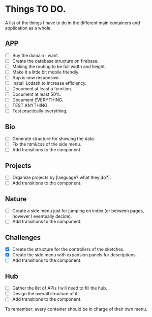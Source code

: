 # Things TO DO.

A list of the things I have to do in the different main containers and application as a whole.

## APP

- [ ] Buy the domain I want.
- [ ] Create the database structure on firebase.
- [ ] Making the routing to be full width and height.
- [ ] Make it a little bit mobile friendly.
- [ ] App is now responsive.
- [ ] Install Lodash to increase efficiency.
- [ ] Document at least a function.
- [ ] Document at least 50%.
- [ ] Document EVERYTHING.
- [ ] TEST ANYTHING.
- [ ] Test practically everything.

## Bio

- [ ] Generate structure for showing the data.
- [ ] Fix the html/css of the side menu.
- [ ] Add transitions to the component.

## Projects

- [ ] Organize projects by [language? what they do?].
- [ ] Add transitions to the component.

## Nature

- [ ] Create a side menu just for jumping on index (or between pages, however I eventually decide).
- [ ] Add transitions to the component.

## Challenges

- [x] Create the structure for the controllers of the sketches.
- [x] Create the side menu with expansion panels for descriptions.
- [ ] Add transitions to the component.

## Hub

- [ ] Gather the list of APIs I will need to fill the hub.
- [ ] Design the overall structure of it.
- [ ] Add transitions to the component.

To remember: every container should be in charge of their own menu.
